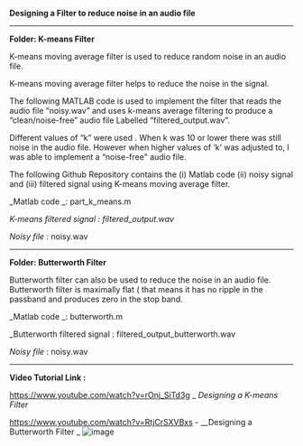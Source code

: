 **Designing a Filter to reduce noise in an audio file**

----------------------------------------------------------

**Folder: K-means Filter**

K-means moving average filter is used to reduce random noise in an audio file. 

K-means moving average filter helps to reduce the noise in the signal. 

The following MATLAB code is used to implement the filter that reads the audio file “noisy.wav” and uses k-means average filtering to produce a “clean/noise-free” audio file 
Labelled “filtered_output.wav”. 

Different values of “k” were used . When k was 10 or lower there was still noise in the audio file. However when higher values of ‘k’ was adjusted to, I was able to implement a “noise-free" audio file. 


The following Github Repository contains the (i) Matlab code (ii) noisy signal and (iii) filtered signal using K-means moving average filter. 

_Matlab code _: part_k_means.m

_K-means filtered signal : filtered_output.wav_

_Noisy file_ : noisy.wav

----------------------------------------------------------------------
**Folder: Butterworth Filter**

Butterworth filter can also be used to reduce the noise in an audio file. Butterworth filter is maximally flat ( that means it has no ripple 
in the passband and produces zero in the stop band. 

_Matlab code _: butterworth.m

_Butterworth filtered signal : filtered_output_butterworth.wav 

_Noisy file_ : noisy.wav



----------------------------------------------------------------------------------------

**Video Tutorial Link :**

https://www.youtube.com/watch?v=rOnj_SiTd3g   _ _Designing a K-means Filter_

https://www.youtube.com/watch?v=RtjCrSXVBxs   - __Designing a Butterworth Filter
_
![image](https://github.com/Shadeeb-Hossain/Digital-Signal-Processing/assets/154857980/331bfc15-cb92-4b54-82f2-376dc31eaf00)


